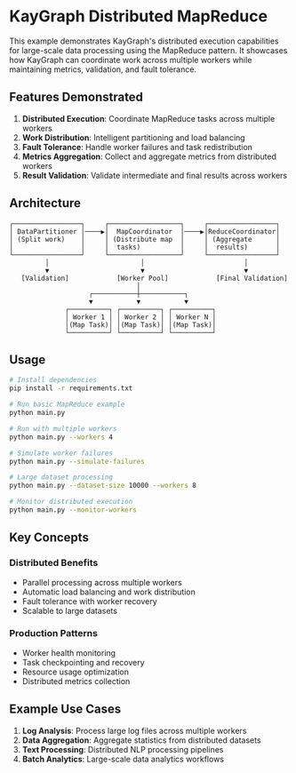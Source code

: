 # KayGraph Distributed MapReduce

This example demonstrates KayGraph's distributed execution capabilities for large-scale data processing using the MapReduce pattern. It showcases how KayGraph can coordinate work across multiple workers while maintaining metrics, validation, and fault tolerance.

## Features Demonstrated

1. **Distributed Execution**: Coordinate MapReduce tasks across multiple workers
2. **Work Distribution**: Intelligent partitioning and load balancing
3. **Fault Tolerance**: Handle worker failures and task redistribution
4. **Metrics Aggregation**: Collect and aggregate metrics from distributed workers
5. **Result Validation**: Validate intermediate and final results across workers

## Architecture

```
┌─────────────────┐     ┌──────────────────┐     ┌─────────────────┐
│ DataPartitioner │────▶│  MapCoordinator  │────▶│ReduceCoordinator│
│ (Split work)    │     │ (Distribute map  │     │ (Aggregate      │
│                 │     │  tasks)          │     │  results)       │
└─────────────────┘     └──────────────────┘     └─────────────────┘
         │                       │                         │
         ▼                       ▼                         ▼
   [Validation]            [Worker Pool]            [Final Validation]
                                │
                    ┌───────────┼───────────┐
                    ▼           ▼           ▼
              ┌──────────┐ ┌──────────┐ ┌──────────┐
              │ Worker 1 │ │ Worker 2 │ │ Worker N │
              │(Map Task)│ │(Map Task)│ │(Map Task)│
              └──────────┘ └──────────┘ └──────────┘
```

## Usage

```bash
# Install dependencies
pip install -r requirements.txt

# Run basic MapReduce example
python main.py

# Run with multiple workers
python main.py --workers 4

# Simulate worker failures
python main.py --simulate-failures

# Large dataset processing
python main.py --dataset-size 10000 --workers 8

# Monitor distributed execution
python main.py --monitor-workers
```

## Key Concepts

### Distributed Benefits
- Parallel processing across multiple workers
- Automatic load balancing and work distribution
- Fault tolerance with worker recovery
- Scalable to large datasets

### Production Patterns
- Worker health monitoring
- Task checkpointing and recovery
- Resource usage optimization
- Distributed metrics collection

## Example Use Cases

1. **Log Analysis**: Process large log files across multiple workers
2. **Data Aggregation**: Aggregate statistics from distributed datasets
3. **Text Processing**: Distributed NLP processing pipelines
4. **Batch Analytics**: Large-scale data analytics workflows